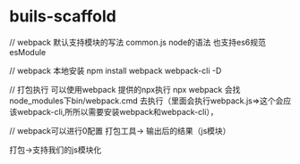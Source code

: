 # buils-scaffold
// webpack 默认支持模块的写法  common.js node的语法
    也支持es6规范 esModule

// webpack 本地安装
   npm install webpack webpack-cli -D

// 打包执行
   可以使用webpack 提供的npx执行  npx webpack 会找node_modules下bin/webpack.cmd 去执行（里面会执行webpack.js=>这个会应该webpack-cli,所所以需要安装webpack和webpack-cli），

// webpack可以进行0配置
  打包工具-> 输出后的结果（js模块）
    
  打包->支持我们的js模块化
